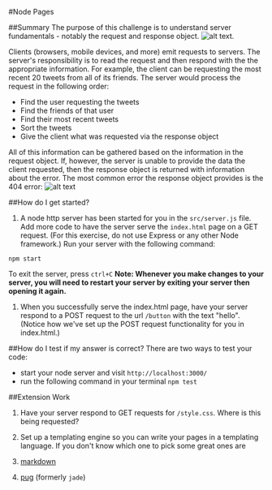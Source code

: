 #Node Pages

##Summary
The purpose of this challenge is to understand server fundamentals - notably the request and response object.
![alt text](https://gregorybeamer.files.wordpress.com/2009/12/request_response5b35d.png).

Clients (browsers, mobile devices, and more) emit requests to servers. The server's responsibility is to read the request and then respond with the the appropriate information. For example, the client can be requesting the most recent 20 tweets from all of its friends. The server would process the request in the following order:

 - Find the user requesting the tweets
 - Find the friends of that user
 - Find their most recent tweets
 - Sort the tweets
 - Give the client what was requested via the response object

All of this information can be gathered based on the information in the request object. If, however, the server is unable to provide the data the client requested, then the response object is returned with information about the error. The most common error the response object provides is the 404 error:
![alt text](http://www.404errorpages.com/images/image003.png)

##How do I get started?
1. A node http server has been started for you in the `src/server.js` file. Add more code to have the server serve the `index.html` page on a GET request. (For this exercise, do not use Express or any other Node framework.) Run your server with the following command:

````
npm start
````

To exit the server, press `ctrl+C`
 **Note: Whenever you make changes to your server, you will need to restart your server by exiting your server then opening it again.**

1. When you successfully serve the index.html page, have your server respond to a POST request to the url `/button` with the text "hello". (Notice how we've set up the POST request functionality for you in index.html.)

##How do I test if my answer is correct?
There are two ways to test your code:
 - start your node server and visit `http://localhost:3000/`
 - run the following command in your terminal `npm test`

##Extension Work
1. Have your server respond to GET requests for `/style.css`. Where is this being requested?

1. Set up a templating engine so you can write your pages in a templating language. If you don't know which one to pick some great ones are
  1. [markdown](http://daringfireball.net/projects/markdown/)
  1. [pug](https://pugjs.org/) (formerly `jade`)
